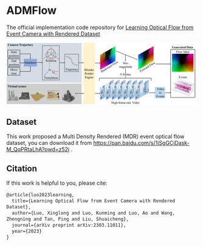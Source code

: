 # ADMFlow
The official implementation code repository for [Learning Optical Flow from Event Camera with Rendered Dataset](https://arxiv.org/abs/2303.11011)

<img src="assets/Datapipeline.png" width="1000">

## Dataset

This work proposed a Multi Density Rendered (MDR) event optical flow dataset, you can download it from https://pan.baidu.com/s/1iSgGCjDask-M_QqPRtaLhA?pwd=z52j .

## Citation

If this work is helpful to you, please cite:

```
@article{luo2023learning,
  title={Learning Optical Flow from Event Camera with Rendered Dataset},
  author={Luo, Xinglong and Luo, Kunming and Luo, Ao and Wang, Zhengning and Tan, Ping and Liu, Shuaicheng},
  journal={arXiv preprint arXiv:2303.11011},
  year={2023}
}
